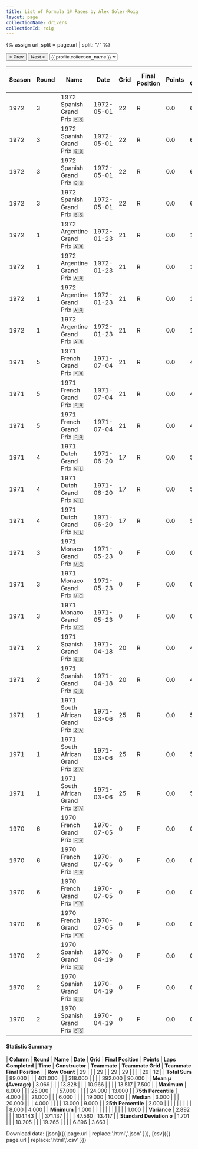 ```yaml
---
title: List of Formula 1® Races by Alex Soler-Roig
layout: page
collectionName: drivers
collectionId: roig
---
```


{% assign url_split = page.url | split: "/" %}
<div id="collection-navigation">
<button onclick="selector.options[selector.selectedIndex-1].value && (window.location = selector.options[selector.selectedIndex-1].value);">&lt; Prev</button>
<button onclick="selector.options[selector.selectedIndex+1].value && (window.location = selector.options[selector.selectedIndex+1].value);">Next &gt;</button>
<select id="selector" onchange="this.options[this.selectedIndex].value && (window.location = this.options[this.selectedIndex].value);">
  {% for collectionId in site.data[page.collectionName].refs %}
    {% if collectionId == page.collectionId %}
      {% assign selected = "selected" %}
    {% else %}
      {% assign selected = "" %}
    {% endif %}
    {% assign profile = site.data[page.collectionName][collectionId].profile %}
    <option value="/f1/{{ page.collectionName }}/{{ collectionId }}/{{ url_split[4] }}" {{ selected }}>{{ profile.collection_name }}</option>
  {% endfor %}
</select>
</div>

| Season | Round | Name | Date | Grid | Final Position | Points | Laps Completed | Time | Constructor | Teammate | Teammate Grid | Teammate Final Position |
|--|--|--|--|--|--|--|--|--|--|--|--|--|
| 1972 | 3 | 1972 Spanish Grand Prix 🇪🇸 | 1972-05-01 | 22 | R | 0.0 | 6 |   | BRM 🇬🇧 | [Peter Gethin 🇬🇧](/f1/drivers/gethin) | 21 | R |
| 1972 | 3 | 1972 Spanish Grand Prix 🇪🇸 | 1972-05-01 | 22 | R | 0.0 | 6 |   | BRM 🇬🇧 | [Howden Ganley 🇳🇿](/f1/drivers/ganley) | 20 | R |
| 1972 | 3 | 1972 Spanish Grand Prix 🇪🇸 | 1972-05-01 | 22 | R | 0.0 | 6 |   | BRM 🇬🇧 | [Reine Wisell 🇸🇪](/f1/drivers/wisell) | 10 | R |
| 1972 | 3 | 1972 Spanish Grand Prix 🇪🇸 | 1972-05-01 | 22 | R | 0.0 | 6 |   | BRM 🇬🇧 | [Jean-Pierre Beltoise 🇫🇷](/f1/drivers/beltoise) | 7 | R |
| 1972 | 1 | 1972 Argentine Grand Prix 🇦🇷 | 1972-01-23 | 21 | R | 0.0 | 1 |   | BRM 🇬🇧 | [Howden Ganley 🇳🇿](/f1/drivers/ganley) | 13 | 9 |
| 1972 | 1 | 1972 Argentine Grand Prix 🇦🇷 | 1972-01-23 | 21 | R | 0.0 | 1 |   | BRM 🇬🇧 | [Helmut Marko 🇦🇹](/f1/drivers/marko) | 19 | 10 |
| 1972 | 1 | 1972 Argentine Grand Prix 🇦🇷 | 1972-01-23 | 21 | R | 0.0 | 1 |   | BRM 🇬🇧 | [Reine Wisell 🇸🇪](/f1/drivers/wisell) | 7 | R |
| 1972 | 1 | 1972 Argentine Grand Prix 🇦🇷 | 1972-01-23 | 21 | R | 0.0 | 1 |   | BRM 🇬🇧 | [Peter Gethin 🇬🇧](/f1/drivers/gethin) | 18 | R |
| 1971 | 5 | 1971 French Grand Prix 🇫🇷 | 1971-07-04 | 21 | R | 0.0 | 4 |   | March-Ford 🇬🇧 | [François Mazet 🇫🇷](/f1/drivers/mazet) | 23 | 13 |
| 1971 | 5 | 1971 French Grand Prix 🇫🇷 | 1971-07-04 | 21 | R | 0.0 | 4 |   | March-Ford 🇬🇧 | [Max Jean 🇫🇷](/f1/drivers/jean) | 22 | N |
| 1971 | 5 | 1971 French Grand Prix 🇫🇷 | 1971-07-04 | 21 | R | 0.0 | 4 |   | March-Ford 🇬🇧 | [Henri Pescarolo 🇫🇷](/f1/drivers/pescarolo) | 18 | R |
| 1971 | 4 | 1971 Dutch Grand Prix 🇳🇱 | 1971-06-20 | 17 | R | 0.0 | 57 |   | March-Ford 🇬🇧 | [Ronnie Peterson 🇸🇪](/f1/drivers/peterson) | 13 | 4 |
| 1971 | 4 | 1971 Dutch Grand Prix 🇳🇱 | 1971-06-20 | 17 | R | 0.0 | 57 |   | March-Ford 🇬🇧 | [Henri Pescarolo 🇫🇷](/f1/drivers/pescarolo) | 15 | N |
| 1971 | 4 | 1971 Dutch Grand Prix 🇳🇱 | 1971-06-20 | 17 | R | 0.0 | 57 |   | March-Ford 🇬🇧 | [Skip Barber 🇺🇸](/f1/drivers/barber) | 24 | N |
| 1971 | 3 | 1971 Monaco Grand Prix 🇲🇨 | 1971-05-23 | 0 | F | 0.0 | 0 |   | March-Ford 🇬🇧 | [Ronnie Peterson 🇸🇪](/f1/drivers/peterson) | 6 | 2 |
| 1971 | 3 | 1971 Monaco Grand Prix 🇲🇨 | 1971-05-23 | 0 | F | 0.0 | 0 |   | March-Ford 🇬🇧 | [Henri Pescarolo 🇫🇷](/f1/drivers/pescarolo) | 13 | 8 |
| 1971 | 3 | 1971 Monaco Grand Prix 🇲🇨 | 1971-05-23 | 0 | F | 0.0 | 0 |   | March-Ford 🇬🇧 | [Skip Barber 🇺🇸](/f1/drivers/barber) | 0 | F |
| 1971 | 2 | 1971 Spanish Grand Prix 🇪🇸 | 1971-04-18 | 20 | R | 0.0 | 46 |   | March-Ford 🇬🇧 | [Henri Pescarolo 🇫🇷](/f1/drivers/pescarolo) | 11 | R |
| 1971 | 2 | 1971 Spanish Grand Prix 🇪🇸 | 1971-04-18 | 20 | R | 0.0 | 46 |   | March-Ford 🇬🇧 | [Ronnie Peterson 🇸🇪](/f1/drivers/peterson) | 13 | R |
| 1971 | 1 | 1971 South African Grand Prix 🇿🇦 | 1971-03-06 | 25 | R | 0.0 | 5 |   | March-Ford 🇬🇧 | [Ronnie Peterson 🇸🇪](/f1/drivers/peterson) | 13 | 10 |
| 1971 | 1 | 1971 South African Grand Prix 🇿🇦 | 1971-03-06 | 25 | R | 0.0 | 5 |   | March-Ford 🇬🇧 | [Henri Pescarolo 🇫🇷](/f1/drivers/pescarolo) | 18 | 11 |
| 1971 | 1 | 1971 South African Grand Prix 🇿🇦 | 1971-03-06 | 25 | R | 0.0 | 5 |   | March-Ford 🇬🇧 | [John Love 🇿🇼](/f1/drivers/love) | 21 | R |
| 1970 | 6 | 1970 French Grand Prix 🇫🇷 | 1970-07-05 | 0 | F | 0.0 | 0 |   | Team Lotus 🇬🇧 | [Jochen Rindt 🇦🇹](/f1/drivers/rindt) | 6 | 1 |
| 1970 | 6 | 1970 French Grand Prix 🇫🇷 | 1970-07-05 | 0 | F | 0.0 | 0 |   | Team Lotus 🇬🇧 | [John Miles 🇬🇧](/f1/drivers/miles) | 18 | 8 |
| 1970 | 6 | 1970 French Grand Prix 🇫🇷 | 1970-07-05 | 0 | F | 0.0 | 0 |   | Team Lotus 🇬🇧 | [Graham Hill 🇬🇧](/f1/drivers/hill) | 20 | 10 |
| 1970 | 6 | 1970 French Grand Prix 🇫🇷 | 1970-07-05 | 0 | F | 0.0 | 0 |   | Team Lotus 🇬🇧 | [Pete Lovely 🇺🇸](/f1/drivers/lovely) | 0 | F |
| 1970 | 2 | 1970 Spanish Grand Prix 🇪🇸 | 1970-04-19 | 0 | F | 0.0 | 0 |   | Team Lotus 🇬🇧 | [Graham Hill 🇬🇧](/f1/drivers/hill) | 15 | 4 |
| 1970 | 2 | 1970 Spanish Grand Prix 🇪🇸 | 1970-04-19 | 0 | F | 0.0 | 0 |   | Team Lotus 🇬🇧 | [Jochen Rindt 🇦🇹](/f1/drivers/rindt) | 8 | R |
| 1970 | 2 | 1970 Spanish Grand Prix 🇪🇸 | 1970-04-19 | 0 | F | 0.0 | 0 |   | Team Lotus 🇬🇧 | [John Miles 🇬🇧](/f1/drivers/miles) | 0 | F |

#### Statistic Summary

| **Column** | **Round** | **Name** | **Date** | **Grid** | **Final Position** | **Points** | **Laps Completed** | **Time** | **Constructor** | **Teammate** | **Teammate Grid** | **Teammate Final Position** |
| **Row Count** | 29 |  |  | 29 |  | 29 | 29 |  |  |  | 29 | 12 |
| **Total Sum** | 89.000 |  |  | 401.000 |  |  | 318.000 |  |  |  | 392.000 | 90.000 |
| **Mean μ (Average)** | 3.069 |  |  | 13.828 |  |  | 10.966 |  |  |  | 13.517 | 7.500 |
| **Maximum** | 6.000 |  |  | 25.000 |  |  | 57.000 |  |  |  | 24.000 | 13.000 |
| **75th Percentile** | 4.000 |  |  | 21.000 |  |  | 6.000 |  |  |  | 19.000 | 10.000 |
| **Median** | 3.000 |  |  | 20.000 |  |  | 4.000 |  |  |  | 13.000 | 9.000 |
| **25th Percentile** | 2.000 |  |  |  |  |  |  |  |  |  | 8.000 | 4.000 |
| **Minimum** | 1.000 |  |  |  |  |  |  |  |  |  |  | 1.000 |
| **Variance** | 2.892 |  |  | 104.143 |  |  | 371.137 |  |  |  | 47.560 | 13.417 |
| **Standard Deviation σ** | 1.701 |  |  | 10.205 |  |  | 19.265 |  |  |  | 6.896 | 3.663 |

Download data: [json]({{ page.url | replace:'.html','.json' }}), [csv]({{ page.url | replace:'.html','.csv' }})
